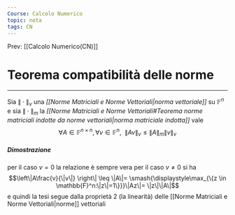 ```yaml
---
Course: Calcolo Numerico
topic: nota
tags: CN
---
```


Prev: [[Calcolo Numerico(CN)]]

# Teorema compatibilità delle norme
---
Sia $\|\cdot\|_v$ una _[[Norme Matriciali e Norme Vettoriali|norma vettoriale]]_ su $\mathbb{F}^n$ e sia $\|\cdot\|_m$ la _[[Norme Matriciali e Norme Vettoriali#Teorema norme matriciali indotte da norme vettoriali|norma matriciale indotta]]_ vale
$$\forall A\in\mathbb{F}^{n\times n}, \forall v \in \mathbb{F}^{n}, \ \ \|Av\|_v\leq\|A\|_m\|v\|_v$$
##### Dimostrazione
per il caso $v=0$ la relazione è sempre vera
per il caso $v \not = 0$ si ha 
$$\left\|A\frac{v}{\|v\|} \right\| \leq \|A\|= \smash{\displaystyle\max_{\{z \in \mathbb{F}^n:\|z\|=1\}}}\|Az\|= \|z\|\|A\|$$
e quindi la tesi segue dalla proprietà 2 (la linearità) delle [[Norme Matriciali e Norme Vettoriali|norme]] vettoriali